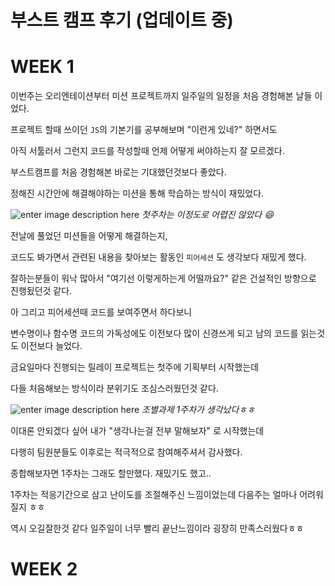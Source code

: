# 부스트 캠프 후기 (업데이트 중\)

# WEEK 1

이번주는 오리엔테이션부터 미션 프로젝트까지 일주일의 일정을 처음 경험해본 날들 이었다.

프로젝트 할때 쓰이던 `JS`의 기본기를 공부해보며 "이런게 있네?" 하면서도

아직 서툴러서 그런지 코드를 작성할때 언제 어떻게 써야하는지 잘 모르겠다.

부스트캠프를 처음 경험해본 바로는 기대했던것보다 좋았다.

정해진 시간안에 해결해야하는 미션을 통해 학습하는 방식이 재밌었다.

![enter image description here](http://www.headoverfeels.com/wp-content/uploads/2014/11/anigif_enhanced-15072-1405955603-1.gif)
_첫주차는 이정도로 어렵진 않았다 😄_


전날에 풀었던 미션들을 어떻게 해결하는지,

코드도 봐가면서 관련된 내용을 찾아보는 활동인 `피어세션` 도 생각보다 재밌게 했다.

잘하는분들이 워낙 많아서 "여기선 이렇게하는게 어떨까요?" 같은 건설적인 방향으로 진행됬던것 같다.

아 그리고 피어세션때 코드를 보여주면서 하다보니 

변수명이나 함수명 코드의 가독성에도 이전보다 많이 신경쓰게 되고 남의 코드를 읽는것도 이전보다 늘었다.

금요일마다 진행되는 릴레이 프로젝트는 첫주에 기획부터 시작했는데

다들 처음해보는 방식이라 분위기도 조심스러웠던것 같다.

![enter image description here](http://img.allthatboots.com/edimg2/5d0c2ece2464a.gif)
_조별과제 1주차가 생각났다ㅎㅎ_

이대론 안되겠다 싶어 내가 "생각나는걸 전부 말해보자" 로 시작했는데

다행히 팀원분들도 이후로는 적극적으로 참여해주셔서 감사했다.

종합해보자면 1주차는 그래도 할만했다. 재밌기도 했고..

1주차는 적응기간으로 삼고 난이도를 조절해주신 느낌이었는데 다음주는 얼마나 어려워질지 ㅎㅎ

역시 오길잘한것 같다 일주일이 너무 빨리 끝난느낌이라 굉장히 만족스러웠다ㅎㅎ

# WEEK 2



